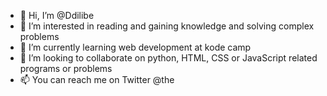 - 👋 Hi, I’m @Ddilibe
- 👀 I’m interested in reading and gaining knowledge and solving complex problems
- 🌱 I’m currently learning web development at kode camp
- 💞️ I’m looking to collaborate on python, HTML, CSS or JavaScript related programs or problems
- 📫 You can reach me on Twitter @the

<!---
Ddilibe/Ddilibe is a ✨ special ✨ repository because its `README.md` (this file) appears on your GitHub profile.
You can click the Preview link to take a look at your changes.
--->
